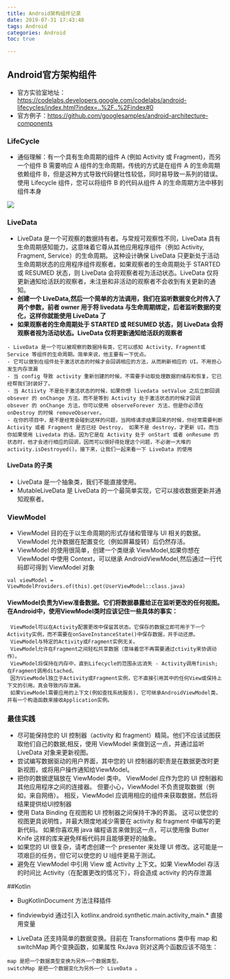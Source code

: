 ```yaml
---
title: Android架构组件记录
date: 2019-07-31 17:43:48
tags: Android
categories: Android
toc: true

---
```



## Android官方架构组件

- 官方实验室地址：https://codelabs.developers.google.com/codelabs/android-lifecycles/index.html?index=..%2F..%2Findex#0
- 官方例子：https://github.com/googlesamples/android-architecture-components



### LifeCycle

- 通俗理解：有一个具有生命周期的组件 A (例如 Activity 或 Fragment)，而另一个组件 B 需要响应 A 组件的生命周期，传统的方式是在组件 A 的生命周期依赖组件 B，但是这种方式导致代码健壮性较低，同时易导致一系列的错误。使用 Lifecycle 组件，您可以将组件 B 的代码从组件 A 的生命周期方法中移到组件本身


![](https://developer.android.com/images/topic/libraries/architecture/lifecycle-states.svg)



<!-- more -->

### LiveData

- LiveData 是一个可观察的数据持有者。与常规可观察性不同，LiveData 具有生命周期感知能力，这意味着它尊从其他应用程序组件（例如 Activity, Fragment, Service）的生命周期。 这种设计确保 LiveData 只更新处于活动生命周期状态的应用程序组件观察者。如果观察者的生命周期处于 STARTED 或 RESUMED 状态，则 LiveData 会将观察者视为活动状态。LiveData 仅将更新通知给活跃的观察者，未注册和非活动的观察者不会收到有关更新的通知。
- **创建一个 LiveData,然后一个简单的方法调用，我们在监听数据变化时传入了两个参数，前者 owner 用于将 livedata 与生命周期绑定，后者监听数据的变化，这样你就能使用 LiveData 了**
- **如果观察者的生命周期处于 STARTED 或 RESUMED 状态，则 LiveData 会将观察者视为活动状态。LiveData 仅将更新通知给活跃的观察者**

```
- LiveData 是一个可以被观察的数据持有类，它可以感知 Activity、Fragment或Service 等组件的生命周期。简单来说，他主要有一下优点。
- 它可以做到在组件处于激活状态的时候才会回调相应的方法，从而刷新相应的 UI。不用担心发生内存泄漏
- 当 config 导致 activity 重新创建的时候，不需要手动取处理数据的储存和恢复。它已经帮我们封装好了。
- 当 Actiivty 不是处于激活状态的时候，如果你想 livedata setValue 之后立即回调 obsever 的 onChange 方法，而不是等到 Activity 处于激活状态的时候才回调 obsever 的 onChange 方法，你可以使用 observeForever 方法，但是你必须在 onDestroy 的时候 removeObserver。
- 在你的项目中，是不是经常会碰到这样的问题，当网络请求结果回来的时候，你经常需要判断 Activity 或者 Fragment 是否已经 Destroy， 如果不是 destroy，才更新 UI。而当你如果使用 Livedata 的话，因为它是在 Activity 处于 onStart 或者 onResume 的状态时，他才会进行相应的回调，因而可以很好得处理这个问题，不必谢一大堆的 activity.isDestroyed()。接下来，让我们一起来看一下 LiveData 的使用
```
#### LiveData 的子类
- LiveData 是一个抽象类，我们不能直接使用。
- MutableLiveData 是 LiveData 的一个最简单实现，它可以接收数据更新并通知观察者。


### ViewModel
- ViewModel 目的在于以生命周期的形式存储和管理与 UI 相关的数据。 ViewModel 允许数据在配置变化（例如屏幕旋转）后仍然存活。
- ViewModel 的使用很简单，创建一个类继承 ViewModel,如果你想在 ViewModel 中使用 Context，可以继承 AndroidViewModel,然后通过一行代码即可得到 ViewModel 对象

 ```
 val viewModel = ViewModelProviders.of(this).get(UserViewModel::class.java)
 ```


#### **ViewModel负责为View准备数据。它们将数据暴露给正在监听更改的任何视图。在Android中，使用ViewModel类时应该记住一些具体的事实：**

```
 ViewModel可以在Activity配置更改中保留其状态。它保存的数据立即可用于下一个Activity实例，而不需要在onSaveInstanceState()中保存数据，并手动还原。
 ViewModel与特定的Activity或Fragment实例无关。
 ViewModel允许在Fragment之间轻松共享数据（意味着您不再需要通过ctivity来协调动作）。
 ViewModel将保持在内存中，直到Lifecycle的范围永远消失 - Activity调用finish; 在Fragment调用ditached。
 因为ViewModel独立于Activity或Fragment实例，它不直接引用其中的任何View或保持上下文的引用。真会导致内存泄漏。
 如果ViewModel需要应用的上下文(例如查找系统服务)，它可继承AndroidViewModel类，并有一个构造函数来接收Application实例。

```




### 最佳实践
- 尽可能保持您的 UI 控制器（activity 和 fragment）精简。他们不应该试图获取他们自己的数据;相反，使用 ViewModel 来做到这一点，并通过监听 LiveData 对象来更新视图。
- 尝试编写数据驱动的用户界面，其中您的 UI 控制器的职责是在数据更改时更新视图，或将用户操作通知给ViewModel。
- 把你的数据逻辑放在  ViewModel 类中。 ViewModel 应作为您的 UI 控制器和其他应用程序之间的连接器。 但要小心，ViewModel 不负责提取数据（例如，来自网络）。 相反，ViewModel 应调用相应的组件来获取数据，然后将结果提供给UI控制器
- 使用 Data Binding 在视图和 UI 控制器之间保持干净的界面。 这可以使您的视图更具说明性，并最大限度地减少需要在 activity 和 fragment 中编写的更新代码。 如果你喜欢用 java 编程语言来做到这一点，可以使用像 Butter Knife 这样的库来避免样板代码并且能够更好的抽象。
- 如果您的 UI 很复杂，请考虑创建一个 presenter 来处理 UI 修改。这可能是一项艰巨的任务，但它可以使您的 U I组件更易于测试。
- 避免在 ViewModel 中引用 View 或 Activity 上下文。如果 ViewModel 存活的时间比 Activity（在配置更改的情况下），将会造成 activity 的内存泄漏



##Kotlin

- BugKotlinDocument 方法注释插件
- findviewbyid 通过引入 kotlinx.android.synthetic.main.activity_main.* 直接用变量

- LiveData 还支持简单的数据变换。目前在 Transformations 类中有 map 和 switchMap 两个变换函数，如果属性 RxJava 则对这两个函数应该不陌生：
 ```
 map 是把一个数据类型变换为另外一个数据类型。
 switchMap 是把一个数据变化为另外一个 LiveData 。
 ```



